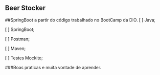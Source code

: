 <h2>Beer Stocker</h2>

##SpringBoot a partir do código trabalhado no BootCamp da DIO.
[ ] Java;

[ ] SpringBoot;

[ ] Postman;

[ ] Maven;

[ ] Testes Mockito;

###Boas praticas e muita vontade de aprender.